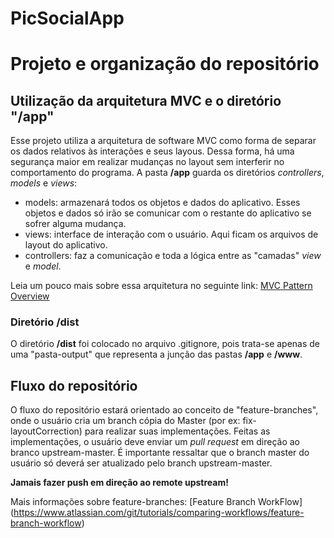 PicSocialApp
============

# Projeto e organização do repositório

## Utilização da arquitetura MVC e o diretório "/app"

Esse projeto utiliza a arquitetura de software MVC como forma de separar os dados relativos às interações e seus
layous. Dessa forma, há uma segurança maior em realizar mudanças no layout sem interferir no comportamento do programa. 
A pasta **/app** guarda os diretórios *controllers*, *models* e *views*:

* models: armazenará todos os objetos e dados do aplicativo. Esses objetos e dados só irão se comunicar com o restante do
aplicativo se sofrer alguma mudança.
* views: interface de interação com o usuário. Aqui ficam os arquivos de layout do aplicativo.
* controllers: faz a comunicação e toda a lógica entre as "camadas" *view* e *model*.

Leia um pouco mais sobre essa arquitetura no seguinte link:
[MVC Pattern Overview](https://developer.chrome.com/apps/app_frameworks#mvc)

### Diretório **/dist**

O diretório **/dist** foi colocado no arquivo .gitignore, pois trata-se apenas de uma "pasta-output" que representa a junção
das pastas **/app** e **/www**.

## Fluxo do repositório

O fluxo do repositório estará orientado ao conceito de "feature-branches", onde o usuário cria um branch cópia do Master
(por ex: fix-layoutCorrection) para realizar suas implementações. Feitas as implementações, o usuário deve enviar um 
*pull request* em direção ao branco upstream-master. É importante ressaltar que o branch master do usuário só deverá 
ser atualizado pelo branch upstream-master.

**Jamais fazer push em direção ao remote upstream!**

Mais informações sobre feature-branches: [Feature Branch WorkFlow]
(https://www.atlassian.com/git/tutorials/comparing-workflows/feature-branch-workflow)